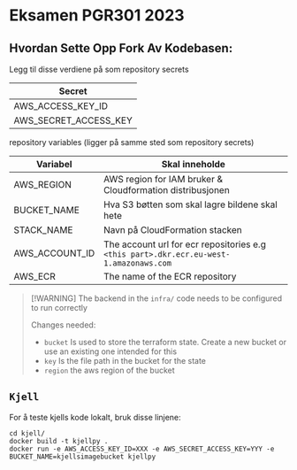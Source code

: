 # Eksamen PGR301 2023

## Hvordan Sette Opp Fork Av Kodebasen:

Legg til disse verdiene på som repository secrets

| Secret                |
| --------------------- |
| AWS_ACCESS_KEY_ID     |
| AWS_SECRET_ACCESS_KEY |

repository variables (ligger på samme sted som repository secrets)

| Variabel        | Skal inneholde                                                                             |
| --------------- | ------------------------------------------------------------------------------------------ |
| AWS_REGION      | AWS region for IAM bruker & Cloudformation ️distribusjonen                                 |
| BUCKET_NAME     | Hva S3 bøtten som skal lagre bildene skal hete                                             |
| STACK_NAME      | Navn på CloudFormation stacken                                                             |
| AWS_ACCOUNT_ID | The account url for ecr repositories e.g `<this part>.dkr.ecr.eu-west-1.amazonaws.com` |
| AWS_ECR         | The name of the ECR repository                                                                                           |

> [!WARNING] The backend in the `infra/` code needs to be configured to run correctly
> 
> Changes needed:
> - `bucket` Is used to store the terraform state. Create a new bucket or use an existing one intended for this
> - `key` Is the file path in the bucket for the state
> - `region` the aws region of the bucket

## `Kjell`

For å teste kjells kode lokalt, bruk disse linjene:

```shell
cd kjell/
docker build -t kjellpy .
docker run -e AWS_ACCESS_KEY_ID=XXX -e AWS_SECRET_ACCESS_KEY=YYY -e BUCKET_NAME=kjellsimagebucket kjellpy
```